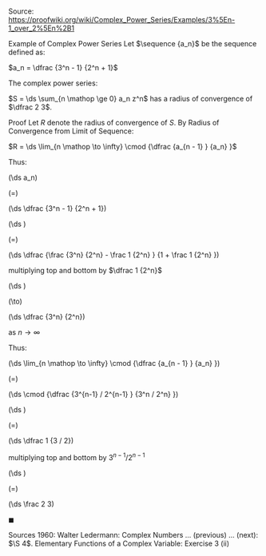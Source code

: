 # 

Source: https://proofwiki.org/wiki/Complex_Power_Series/Examples/3%5En-1_over_2%5En%2B1

Example of Complex Power Series
Let $\sequence {a_n}$ be the sequence defined as:

$a_n = \dfrac {3^n - 1} {2^n + 1}$

The complex power series:

$S = \ds \sum_{n \mathop \ge 0} a_n z^n$
has a radius of convergence of $\dfrac 2 3$.


Proof
Let $R$ denote the radius of convergence of $S$.
By Radius of Convergence from Limit of Sequence:

$R = \ds \lim_{n \mathop \to \infty} \cmod {\dfrac {a_{n - 1} } {a_n} }$

Thus:














\(\ds a_n\)

\(=\)







\(\ds \dfrac {3^n - 1} {2^n + 1}\)




















\(\ds \)

\(=\)







\(\ds \dfrac {\frac {3^n} {2^n} - \frac 1 {2^n} } {1 + \frac 1 {2^n} }\)





multiplying top and bottom by $\dfrac 1 {2^n}$














\(\ds \)

\(\to\)







\(\ds \dfrac {3^n} {2^n}\)





as $n \to \infty$




Thus:














\(\ds \lim_{n \mathop \to \infty} \cmod {\dfrac {a_{n - 1} } {a_n} }\)

\(=\)







\(\ds \cmod {\dfrac {3^{n-1} / 2^{n-1} } {3^n / 2^n} }\)




















\(\ds \)

\(=\)







\(\ds \dfrac 1 {3 / 2}\)





multiplying top and bottom by $3^{n-1} / 2^{n-1}$














\(\ds \)

\(=\)







\(\ds \frac 2 3\)









$\blacksquare$


Sources
1960: Walter Ledermann: Complex Numbers ... (previous) ... (next): $\S 4$. Elementary Functions of a Complex Variable: Exercise $3 \ \text {(ii)}$




